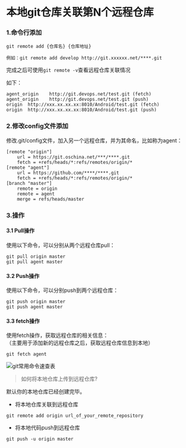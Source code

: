 # 本地git仓库关联第N个远程仓库

### 1.命令行添加
```
git remote add {仓库名} {仓库地址}

例如：git remote add develop http://git.xxxxxx.net/****.git
```
完成之后可使用`git remote -v`查看远程仓库关联情况

如下：

```
agent_origin    http://git.devops.net/test.git (fetch)
agent_origin    http://git.devops.net/test.git (push)
origin  http://xxx.xx.xx.xx:8010/Android/test.git (fetch)
origin  http://xxx.xx.xx.xx:8010/Android/test.git (push)
```

### 2.修改config文件添加
修改.git/config文件，加入另一个远程仓库，并为其命名，比如称为agent：

```
[remote "origin"]
	url = https://git.oschina.net/***/****.git
	fetch = +refs/heads/*:refs/remotes/origin/*
[remote "agent"]
	url = https://github.com/****/****.git
	fetch = +refs/heads/*:refs/remotes/origin/*
[branch "master"]
	remote = origin
	remote = agent
	merge = refs/heads/master
```

### 3.操作

#### 3.1 Pull操作
使用以下命令，可以分别从两个远程仓库pull：

```
git pull origin master
git pull agent master
```

#### 3.2 Push操作
使用以下命令，可以分别push到两个远程仓库：

```
git push origin master
git push agent master
```

#### 3.3 fetch操作
使用fetch操作，获取远程仓库的相关信息：  
（主要用于添加新的远程仓库之后，获取远程仓库信息到本地）

```
git fetch agent
```

![git常用命令速查表](https://7n.w3cschool.cn/attachments/image/20170206/1486348362884912.jpg)

> 如何将本地仓库上传到远程仓库?

默认你的本地仓库已经创建完毕。

* 将本地仓库关联到远程仓库

```
git remote add origin url_of_your_remote_repository
```

* 将本地代码push到远程仓库

```
git push -u origin master
```
